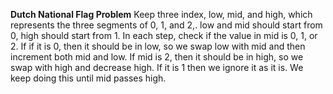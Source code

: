 **Dutch National Flag Problem**
Keep three index, low, mid, and high, which represents the three segments of 0, 1, and 2,. low and mid should start from 0, high should start from 1. In each step, check if the value in mid is 0, 1, or 2. If if it is 0, then it should be in low, so we swap low with mid and then increment both mid and low. If mid is 2, then it should be in high, so we swap with high and decrease high. If it is 1 then we ignore it as it is. We keep doing this until mid passes high.
